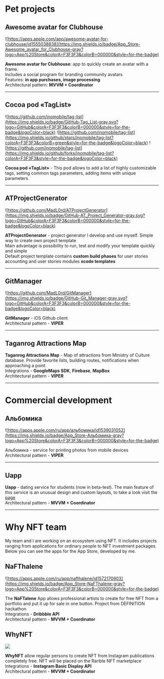 
# Pet projects

## Awesome avatar for Clubhouse
![https://apps.apple.com/app/awesome-avatar-for-clubhouse/id1555038838](https://img.shields.io/badge/App_Store-Awesome_avatar_for_Clubhouse-gray?logo=App%20Store&colorA=F3F3F3&colorB=000000&style=for-the-badge)

**Awesome avatar for Clubhouse**: app to quickly create an avatar with a frame.  
Includes a social program for branding community avatars  
Features: **in app purchases, image processing**  
Architectural pattern: **MVVM + Coordinator**

---
## Cocoa pod «TagList»

![https://github.com/inomobile/tag-list](https://img.shields.io/badge/GitHub-Tag_List-gray.svg?logo=GitHub&colorA=F3F3F3&colorB=000000&style=for-the-badge&logoColor=black)
![https://github.com/inomobile/tag-list](https://img.shields.io/github/stars/inomobile/tag-list?colorA=F3F3F3&colorB=green&style=for-the-badge&logoColor=black)
![https://github.com/inomobile/tag-list](https://img.shields.io/github/forks/inomobile/tag-list?colorA=F3F3F3&style=for-the-badge&logoColor=black)

**Cocoa pod «TagList»** - This pod allows to add a list of highly customizable tags, setting common tags parameters, adding items with unique parameters

---

## ATProjectGenerator
![https://github.com/MadL0rd/ATProjectGenerator](https://img.shields.io/badge/GitHub-AT_Project_Generator-gray.svg?logo=GitHub&colorA=F3F3F3&colorB=000000&style=for-the-badge&logoColor=black)

**ATProjectGenerator** - project generator I develop and use myself. Simple way to create own project template  
Main advantage is possibility to run, test and modify your template quickly and simple  
Default project template contains **custom build phases** for user stories accounting and user stories modules **xcode templates**

---

## GitManager

![https://github.com/MadL0rd/GitManager](https://img.shields.io/badge/GitHub-Git_Manager-gray.svg?logo=GitHub&colorA=F3F3F3&colorB=000000&style=for-the-badge&logoColor=black)

**GitManager** - iOS Github client  
Architectural pattern - **VIPER**

---

## Taganrog Attractions Map
**Taganrog Attractions Map** - Map of attractions from Ministry of Culture database. Provide favorite lists, building routes, notifications when approaching a point   
Integrations - **GoogleMaps SDK**, **Firebase**, **MapBox**  
Architectural pattern - **VIPER**

---

# Commercial development

## Альбомика
![https://apps.apple.com/ru/app/альбомика/id1539031052](https://img.shields.io/badge/App_Store-Альбомика-gray?logo=App%20Store&colorA=F3F3F3&colorB=000000&style=for-the-badge)

Альбомика - service for printing photos from mobile devices  
Architectural pattern - **VIPER**

---

## Uapp
**Uapp** - dating service for students (now in beta-test). The main feature of this service is an unusual design and custom layouts, to take a look visit the [page](https://projects-stories.madlord.ru/)  
Architectural pattern - **MVVM + Coordinator**

---

# Why NFT team
My team and I are working on an ecosystem using NFT. It includes projects ranging from applications for ordinary people to NFT investment packages. Below you can see the apps for the App Store, developed by me. 

## ‎NaFThalene
![https://apps.apple.com/ru/app/nafthalene/id1572170903](https://img.shields.io/badge/App_Store-‎NaFThalene-gray?logo=App%20Store&colorA=F3F3F3&colorB=000000&style=for-the-badge)

The **NaFTalene** App allows professional artists to create for free NFT from a portfolio and put it up for sale in one button. Project from DEFINITION hackathon   
Integrations - **Dribbble API**  
Architectural pattern - **MVVM + Coordinator**

## WhyNFT
<!-- ![https://apps.apple.com/ru/app/nafthalene/id1572170903](https://img.shields.io/badge/App_Store-‎NaFThalene-gray?logo=App%20Store&colorA=F3F3F3&colorB=000000&style=for-the-badge) -->
![](https://img.shields.io/badge/App_Store-Beta_Test-gray?logo=App%20Store&colorA=F3F3F3&style=for-the-badge)

**WhyNFT** allow regular persons to create NFT from Instagram publications completely free. NFT will be placed on the Rarible NFT marketplace    
Integrations - **Instagram Basic Display API**  
Architectural pattern - **MVVM + Coordinator**

